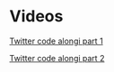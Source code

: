# Videos

[Twitter code alongi part 1](https://vimeo.com/275937474)

[Twitter code alongi part 2](https://vimeo.com/276143637)

